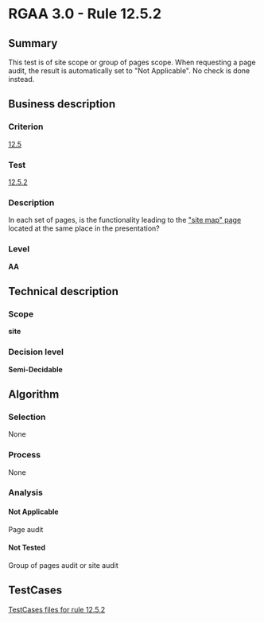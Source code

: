 # RGAA 3.0 -  Rule 12.5.2

## Summary

This test is of site scope or group of pages scope. When requesting a page audit, the result is automatically set to "Not Applicable". No check is done instead.

## Business description

### Criterion

[12.5](http://disic.github.io/rgaa_referentiel_en/RGAA3.0_Criteria_English_version_v1.html#crit-12-5)

### Test

[12.5.2](http://disic.github.io/rgaa_referentiel_en/RGAA3.0_Criteria_English_version_v1.html#test-12-5-2)

### Description
In each set of pages,
    is the functionality leading to the <a href="http://disic.github.io/rgaa_referentiel_en/RGAA3.0_Glossary_English_version_v1.html#mPlanSite">"site
  map" page</a> located at the same place in the
    presentation? 


### Level

**AA**

## Technical description

### Scope

**site**

### Decision level

**Semi-Decidable**

## Algorithm

### Selection

None

### Process

None

### Analysis

#### Not Applicable

Page audit 

#### Not Tested

Group of pages audit or site audit



##  TestCases 

[TestCases files for rule 12.5.2](https://github.com/Asqatasun/Asqatasun/tree/master/rules/rules-rgaa3.0/src/test/resources/testcases/rgaa30/Rgaa30Rule120502/) 


